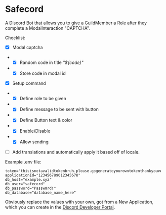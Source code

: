 # Safecord
A Discord Bot that allows you to give a GuildMember a Role after they complete a ModalInteraction "CAPTCHA".

Checklist:
- [x] Modal captcha
- - [x] Random code in title *"${code}"*
- - [x] Store code in modal id
- [x] Setup command
- - [x] Define role to be given
- - [x] Define message to be sent with button
- - [x] Define Button text & color
- - [x] Enable/Disable
- - [x] Allow sending
- [ ] Add translations and automatically apply it based off of locale.

Example .env file:
```dotenv
token="thisisnotavalidtokenbruh.please.gogenerateyourowntokenthankyouverymuch"
applicationId="123456789012345678"
db_host="example.xyz"
db_user="safecord"
db_password="Passw0rd!"
db_database="database_name_here"
```
Obviously replace the values with your own, got from a New Application, which you can create in the [Discord Developer Portal](https://discord.com/developers/applications).
